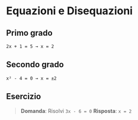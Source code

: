 # Equazioni e Disequazioni

## Primo grado
`2x + 1 = 5 → x = 2`

## Secondo grado
`x² - 4 = 0 → x = ±2`

## Esercizio
> **Domanda**: Risolvi `3x - 6 = 0`
> **Risposta**: `x = 2`
